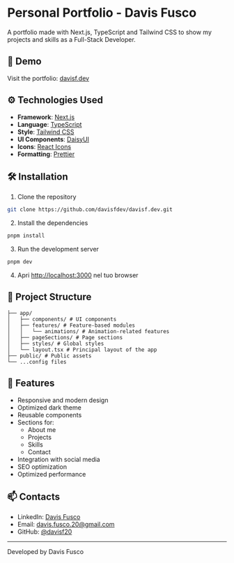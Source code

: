 # Personal Portfolio - Davis Fusco

A portfolio made with Next.js, TypeScript and Tailwind CSS to show my projects and skills as a Full-Stack Developer.

## 🚀 Demo

Visit the portfolio: [davisf.dev](https://davisf.dev)

## ⚙️ Technologies Used

- **Framework**: [Next.js](https://nextjs.org/)
- **Language**: [TypeScript](https://www.typescriptlang.org/)
- **Style**: [Tailwind CSS](https://tailwindcss.com/)
- **UI Components**: [DaisyUI](https://daisyui.com/)
- **Icons**: [React Icons](https://react-icons.github.io/react-icons/)
- **Formatting**: [Prettier](https://prettier.io/)

## 🛠️ Installation

1. Clone the repository

```bash
git clone https://github.com/davisfdev/davisf.dev.git
```

2. Install the dependencies

```bash
pnpm install
```

3. Run the development server

```bash
pnpm dev
```

4. Apri [http://localhost:3000](http://localhost:3000) nel tuo browser

## 📂 Project Structure

```
├── app/
│   ├── components/ # UI components
│   ├── features/ # Feature-based modules
│   │   └── animations/ # Animation-related features
│   ├── pageSections/ # Page sections
│   ├── styles/ # Global styles
│   └── layout.tsx # Principal layout of the app
├── public/ # Public assets
└── ...config files
```

## 🎨 Features

- Responsive and modern design
- Optimized dark theme
- Reusable components
- Sections for:
  - About me
  - Projects
  - Skills
  - Contact
- Integration with social media
- SEO optimization
- Optimized performance

## 📫 Contacts

- LinkedIn: [Davis Fusco](https://www.linkedin.com/in/davis-fusco/)
- Email: davis.fusco.20@gmail.com
- GitHub: [@davisf20](https://github.com/davisf20)

---

Developed by Davis Fusco
